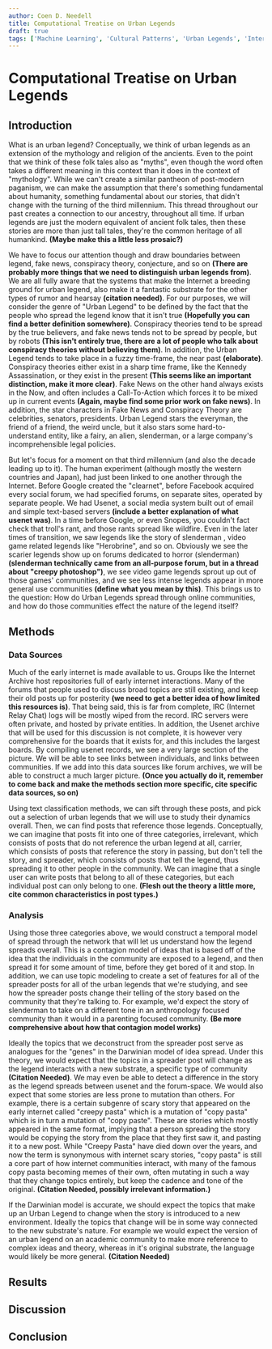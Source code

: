 ```yaml
---
author: Coen D. Needell
title: Computational Treatise on Urban Legends
draft: true
tags: ['Machine Learning', 'Cultural Patterns', 'Urban Legends', 'Internet Culture', 'Digital Archaeology']
---
```


# Computational Treatise on Urban Legends
## Introduction

What is an urban legend? Conceptually, we think of urban legends as an extension of the mythology and religion of the ancients. Even to the point that we think of these folk tales also as "myths", even though the word often takes a different meaning in this context than it does in the context of "mythology". While we can't create a similar pantheon of post-modern paganism, we can make the assumption that there's something fundamental about humanity, something fundamental about our stories, that didn't change with the turning of the third millennium. This thread throughout our past creates a connection to our ancestry, throughout all time. If urban legends are just the modern equivalent of ancient folk tales, then these stories are more than just tall tales, they're the common heritage of all humankind. **(Maybe make this a little less prosaic?)**

We have to focus our attention though and draw boundaries between legend, fake news, conspiracy theory, conjecture, and so on **(There are probably more things that we need to distinguish urban legends from)**. We are all fully aware that the systems that make the Internet a breeding ground for urban legend, also make it a fantastic substrate for the other types of rumor and hearsay **(citation needed)**. For our purposes, we will consider the genre of "Urban Legend" to be defined by the fact that the people who spread the legend know that it isn't true **(Hopefully you can find a better definition somewhere)**. Conspiracy theories tend to be spread by the true believers, and fake news tends not to be spread by people, but by robots **(This isn't entirely true, there are a lot of people who talk about conspiracy theories without believing them)**. In addition, the Urban Legend tends to take place in a fuzzy time-frame, the near past **(elaborate)**. Conspiracy theories either exist in a sharp time frame, like the Kennedy Assassination, or they exist in the present **(This seems like an important distinction, make it more clear)**. Fake News on the other hand always exists in the Now, and often includes a Call-To-Action which forces it to be mixed up in current events **(Again, maybe find some prior work on fake news)**. In addition, the star characters in Fake News and Conspiracy Theory are celebrities, senators, presidents. Urban Legend stars the everyman, the friend of a friend, the weird uncle, but it also stars some hard-to-understand entity, like a fairy, an alien, slenderman, or a large company's incomprehensible legal policies.

But let's focus for a moment on that third millennium (and also the decade leading up to it). The human experiment (although mostly the western countries and Japan), had just been linked to one another through the Internet. Before Google created the "clearnet", before Facebook acquired every social forum, we had specified forums, on separate sites, operated by separate people. We had Usenet, a social media system built out of email and simple text-based servers **(include a better explanation of what usenet was)**. In a time before Google, or even Snopes, you couldn't fact check that troll's rant, and those rants spread like wildfire. Even in the later times of transition, we saw legends like the story of slenderman , video game related legends like "Herobrine", and so on. Obviously we see the scarier legends show up on forums dedicated to horror (slenderman) **(slenderman technically came from an all-purpose forum, but in a thread about "creepy photoshop")**, we see video game legends sprout up out of those games' communities, and we see less intense legends appear in more general use communities **(define what you mean by this)**.  This brings us to the question: How do Urban Legends spread through online communities, and how do those communities effect the nature of the legend itself?

<!-- Fact Check all of the claims, and get examples for the "less intense" legends. -->

## Methods

### Data Sources

Much of the early internet is made available to us. Groups like the Internet Archive host repositories full of early internet interactions. Many of the forums that people used to discuss broad topics are still existing, and keep their old posts up for posterity **(we need to get a better idea of how limited this resources is)**. That being said, this is far from complete, IRC (Internet Relay Chat) logs will be mostly wiped from the record. IRC servers were often private, and hosted by private entities. In addition, the Usenet archive that will be used for this discussion is not complete, it is however very comprehensive for the boards that it exists for, and this includes the largest boards. By compiling usenet records, we see a very large section of the picture. We will be able to see links between individuals, and links between communities. If we add into this data sources like forum archives, we will be able to construct a much larger picture. **(Once you actually do it, remember to come back and make the methods section more specific, cite specific data sources, so on)**

Using text classification methods, we can sift through these posts, and pick out a selection of urban legends that we will use to study their dynamics overall. Then, we can find posts that reference those legends. Conceptually, we can imagine that posts fit into one of three categories, irrelevant, which consists of posts that do not reference the urban legend at all, carrier, which consists of posts that reference the story in passing, but don't tell the story, and spreader, which consists of posts that tell the legend, thus spreading it to other people in the community. We can imagine that a single user can write posts that belong to all of these categories, but each individual post can only belong to one. **(Flesh out the theory a little more, cite common characteristics in post types.)**

### Analysis

Using those three categories above, we would construct a temporal model of spread through the network that will let us understand how the legend spreads overall. This is a contagion model of ideas that is based off of the idea that the individuals in the community are exposed to a legend, and then spread it for some amount of time, before they get bored of it and stop. In addition, we can use topic modeling to create a set of features for all of the spreader posts for all of the urban legends that we're studying, and see how the spreader posts change their telling of the story based on the community that they're talking to. For example, we'd expect the story of slenderman to take on a different tone in an anthropology focused community than it would in a parenting focused community. **(Be more comprehensive about how that contagion model works)**

Ideally the topics that we deconstruct from the spreader post serve as analogues for the "genes" in the Darwinian model of idea spread. Under this theory, we would expect that the topics in a spreader post will change as the legend interacts with a new substrate, a specific type of community **(Citation Needed)**. We may even be able to detect a difference in the story as the legend spreads between usenet and the forum-space. We would also expect that some stories are less prone to mutation than others. For example, there is a certain subgenre of scary story that appeared on the early internet called "creepy pasta" which is a mutation of "copy pasta" which is in turn a mutation of "copy paste". These are stories which mostly appeared in the same format, implying that a person spreading the story would be copying the story from the place that they first saw it, and pasting it to a new post. While "Creepy Pasta" have died down over the years, and now the term is synonymous with internet scary stories, "copy pasta" is still a core part of how internet communities interact, with many of the famous copy pasta becoming memes of their own, often mutating in such a way that they change topics entirely, but keep the cadence and tone of the original. **(Citation Needed, possibly irrelevant information.)**

If the Darwinian model is accurate, we should expect the topics that make up an Urban Legend to change when the story is introduced to a new environment. Ideally the topics that change will be in some way connected to the new substrate's nature. For example we would expect the version of an urban legend on an academic community to make more reference to complex ideas and theory, whereas in it's original substrate, the language would likely be more general. **(Citation Needed)**

## Results

<!-- Results go here --->

## Discussion
<!-- Analysis of results goes here --->

## Conclusion

<!-- Conclusion -->
